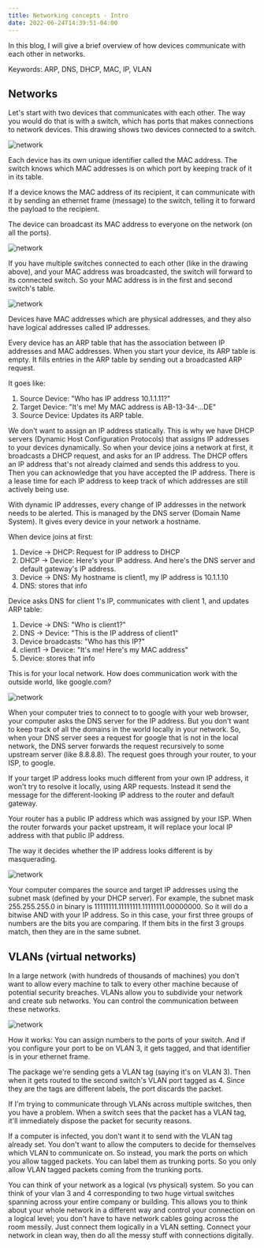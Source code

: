 ```yaml
---
title: Networking concepts - Intro
date: 2022-06-24T14:39:51-04:00
---
```


In this blog, I will give a brief overview of how devices communicate with each other in networks.
<!-- ![network](/blog/assets/network_diagrams/network_06.PNG) -->

Keywords: ARP, DNS, DHCP, MAC, IP, VLAN

## Networks

Let's start with two devices that communicates with each other. The way you would do that is with a switch, which has ports that makes connections to network devices. This drawing shows two devices connected to a switch.

![network](/blog/assets/network_diagrams/network_01.PNG)

Each device has its own unique identifier called the MAC address. The switch knows which MAC addresses is on which port by keeping track of it in its table.

If a device knows the MAC address of its recipient, it can communicate with it by sending an ethernet frame (message) to the switch, telling it to forward the payload to the recipient.

The device can broadcast its MAC address to everyone on the network (on all the ports).

![network](/blog/assets/network_diagrams/network_02.PNG)

If you have multiple switches connected to each other (like in the drawing above), and your MAC address was broadcasted, the switch will forward to its connected switch. So your MAC address is in the first and second switch's table.  

![network](/blog/assets/network_diagrams/network_03.PNG)

Devices have MAC addresses which are physical addresses, and they also have logical addresses called IP addresses.

Every device has an ARP table that has the association between IP addresses and MAC addresses. When you start your device, its ARP table is empty. It fills entries in the ARP table by sending out a broadcasted ARP request.

It goes like:
1. Source Device: "Who has IP address 10.1.1.11?"
2. Target Device: "It's me! My MAC address is AB-13-34-...DE"
3. Source Device: Updates its ARP table.

We don't want to assign an IP address statically. This is why we have DHCP servers (Dynamic Host Configuration Protocols) that assigns IP addresses to your devices dynamically. So when your device joins a network at first, it broadcasts a DHCP request, and asks for an IP address. The DHCP offers an IP address that's not already claimed and sends this address to you. Then you can acknowledge that you have accepted the IP address. There is a lease time for each IP address to keep track of which addresses are still actively being use.

With dynamic IP addresses, every change of IP addresses in the network needs to be alerted. This is managed by the DNS server (Domain Name System). It gives every device in your network a hostname.

When device joins at first:
1. Device -> DHCP: Request for IP address to DHCP
2. DHCP -> Device: Here's your IP address. And here's the DNS server and default gateway's IP address.  
3. Device -> DNS: My hostname is client1, my IP address is 10.1.1.10
4. DNS: stores that info

Device asks DNS for client 1's IP, communicates with client 1, and updates ARP table:
1. Device -> DNS: "Who is client1?"
2. DNS -> Device: "This is the IP address of client1"
3. Device broadcasts: "Who has this IP?"
4. client1 -> Device: "It's me! Here's my MAC address"
5. Device: stores that info

This is for your local network. How does communication work with the outside world, like google.com?

![network](/blog/assets/network_diagrams/network_04.PNG)

When your computer tries to connect to to google with your web browser, your computer asks the DNS server for the IP address. But you don't want to keep track of all the domains in the world locally in your network. So, when your DNS server sees a request for google that is not in the local network, the DNS server forwards the request recursively to some upstream server (like 8.8.8.8). The request goes through your router, to your ISP, to google.   

If your target IP address looks much different from your own IP address, it won't try to resolve it locally, using ARP requests. Instead it send the message for the different-looking IP address to the router and default gateway.

Your router has a public IP address which was assigned by your ISP. When the router forwards your packet upstream, it will replace your local IP address with that public IP address.

The way it decides whether the IP address looks different is by masquerading.

![network](/blog/assets/network_diagrams/network_05.PNG)

Your computer compares the source and target IP addresses using the subnet mask (defined by your DHCP server). For example, the subnet mask 255.255.255.0 in binary is 11111111.11111111.11111111.00000000. So it will do a bitwise AND with your IP address. So in this case, your first three groups of numbers are the bits you are comparing. If them bits in the first 3 groups match, then they are in the same subnet.

## VLANs (virtual networks)

In a large network (with hundreds of thousands of machines) you don't want to allow every machine to talk to every other machine because of potential security breaches. VLANs allow you to subdivide your network and create sub networks. You can control the communication between these networks.

![network](/blog/assets/network_diagrams/network_07.PNG)

How it works: You can assign numbers to the ports of your switch. And if you configure your port to be on VLAN 3, it gets tagged, and that identifier is in your ethernet frame.

The package we're sending gets a VLAN tag (saying it's on VLAN 3). Then when it gets routed to the second switch's VLAN port tagged as 4. Since they are the tags are different labels, the port discards the packet.

If I'm trying to communicate through VLANs across multiple switches, then you have a problem. When a switch sees that the packet has a VLAN tag, it'll immediately dispose the packet for security reasons.  

If a computer is infected, you don't want it to send with the VLAN tag already set. You don't want to allow the computers to decide for themselves which VLAN to communicate on. So instead, you mark the ports on which you allow tagged packets. You can label them as trunking ports.  So you only allow VLAN tagged packets coming from the trunking ports.  

You can think of your network as a logical (vs physical) system. So you can think of your vlan 3 and 4 corresponding to two huge virtual switches spanning across your entire company or building. This allows you to think about your whole network in a different way and control your connection on a logical level; you don't have to have network cables going across the room messily. Just connect them logically in a VLAN setting. Connect your network in clean way, then do all the messy stuff with connections digitally.
